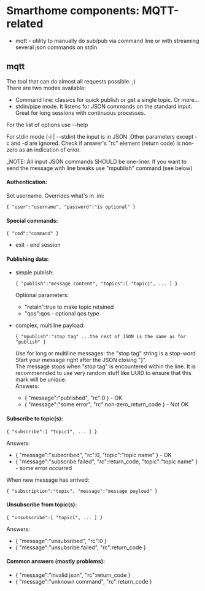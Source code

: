 # Smarthome components: MQTT-related

* mqtt - utility to manually do sub/pub via command line or with streaming several json commands on stdin

## mqtt
The tool that can do almost all requests possible. ;)  
There are two modes available:
* Command line: classics for quick publish or get a single topic. Or more...
* stdin/pipe mode. It listens for JSON commands on the standard input. Great for long sessions with continuous processes.

For the list of options use --help

For stdin mode (-i | --stdin) the input is in JSON. Other parameters except -c and -d are ignored.
Check if answer's "rc" element (return code) is non-zero as an indication of error.  

_NOTE: All input JSON commands SHOULD be one-liner.
If you want to send the message with line breaks use "mpublish" command (see below)

#### Authentication:
Set username. Overrides what's in .ini:  

    { "user":"username", "password":"is optional" }

#### Special commands:  
    { "cmd":"command" }
*    exit - end session

#### Publishing data:
* simple publish:  

      { "publish":"message content", "topics":[ "topic1", ... ] }

    Optional parameters:
    * "retain":true to make topic retained
    * "qos":qos - optional qos type
* complex, multiline payload:

      { "mpublish":"stop tag" ...the rest of JSON is the same as for "publish" }

  Use for long or multiline messages: the "stop tag" string is a stop-word.
  Start your message right after the JSON closing "}".  
  The message stops when "stop tag" is encountered within the line.
  It is recommennded to use very random stuff like UUID to ensure that this mark will be unique.  
  Answers:
  * { "message":"published", "rc":0 } - OK
  * { "message":"some error", "rc":non-zero_return_code } - Not OK

#### Subscribe to topic(s):
    { "subscribe":[ "topic1", ... ] }    
  Answers:
  * { "message":"subscribed", "rc":0, "topic":"topic name" } - OK
  * { "message":"subscribe failed", "rc":return_code, "topic":"topic name" } - some error occurred
  
  When new message has arrived:

    { "subscription":"topic", "message":"message payload" }

#### Unsubscribe from topic(s):

    { "unsubscribe":[ "topic1", ... ] }

  Answers:
  * { "message":"unsubsribed", "rc":0 }
  * { "message":"unsubsribe failed", "rc":return_code }

#### Common answers (mostly problems):
* { "message":"invalid json", "rc":return_code }
* { "message":"unknown command", "rc":return_code }
